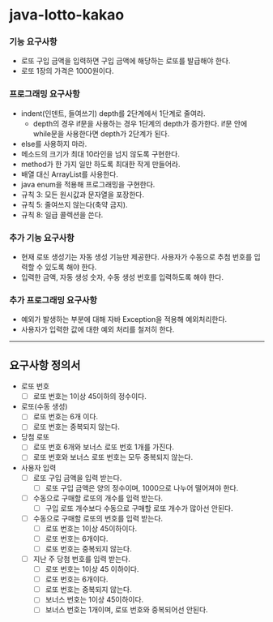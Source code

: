 # java-lotto-kakao

### 기능 요구사항
- 로또 구입 금액을 입력하면 구입 금액에 해당하는 로또를 발급해야 한다.
- 로또 1장의 가격은 1000원이다.

### 프로그래밍 요구사항
- indent(인덴트, 들여쓰기) depth를 2단계에서 1단계로 줄여라.
  - depth의 경우 if문을 사용하는 경우 1단계의 depth가 증가한다. if문 안에 while문을 사용한다면 depth가 2단계가 된다.
- else를 사용하지 마라.
- 메소드의 크기가 최대 10라인을 넘지 않도록 구현한다.
- method가 한 가지 일만 하도록 최대한 작게 만들어라.
- 배열 대신 ArrayList를 사용한다.
- java enum을 적용해 프로그래밍을 구현한다.
- 규칙 3: 모든 원시값과 문자열을 포장한다.
- 규칙 5: 줄여쓰지 않는다(축약 금지).
- 규칙 8: 일급 콜렉션을 쓴다.

### 추가 기능 요구사항
- 현재 로또 생성기는 자동 생성 기능만 제공한다. 사용자가 수동으로 추첨 번호를 입력할 수 있도록 해야 한다.
- 입력한 금액, 자동 생성 숫자, 수동 생성 번호를 입력하도록 해야 한다.

### 추가 프로그래밍 요구사항
- 예외가 발생하는 부분에 대해 자바 Exception을 적용해 예외처리한다.
- 사용자가 입력한 값에 대한 예외 처리를 철저히 한다.

---
## 요구사항 정의서
- 로또 번호
  - [ ] 로또 번호는 1이상 45이하의 정수이다.
- 로또(수동 생성)
  - [ ] 로또 번호는 6개 이다.
  - [ ] 로또 번호는 중복되지 않는다.
- 당첨 로또
  - [ ] 로또 번호 6개와 보너스 로또 번호 1개를 가진다.
  - [ ] 로또 번호와 보너스 로또 번호는 모두 중복되지 않는다.

- 사용자 입력
  - [ ] 로또 구입 금액을 입력 받는다.
    - [ ] 로또 구입 금액은 양의 정수이며, 1000으로 나누어 떨어져야 한다.
  - [ ] 수동으로 구매할 로또의 개수를 입력 받는다.
    - [ ] 구입 로또 개수보다 수동으로 구매할 로또 개수가 많아선 안된다.
  - [ ] 수동으로 구매할 로또의 번호를 입력 받는다.
    - [ ] 로또 번호는 1이상 45이하이다.
    - [ ] 로또 번호는 6개이다.
    - [ ] 로또 번호는 중복되지 않는다.
  - [ ] 지난 주 당첨 번호를 입력 받는다.
    - [ ] 로또 번호는 1이상 45 이하이다.
    - [ ] 로또 번호는 6개이다.
    - [ ] 로또 번호는 중복되지 않는다.
    - [ ] 보너스 번호는 1이상 45이하이다.
    - [ ] 보너스 번호는 1개이며, 로또 번호와 중복되어선 안된다.